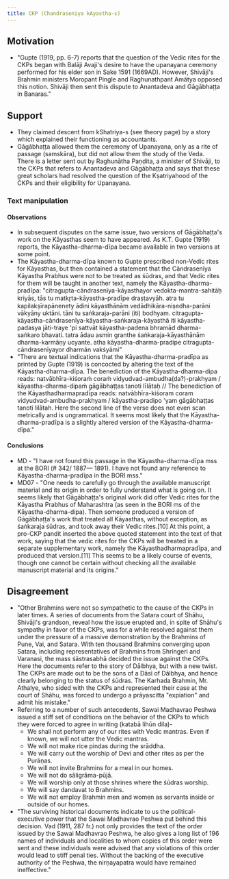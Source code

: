 ```yaml
---
title: CKP (Chandraseniya kAyastha-s)
---
```


## Motivation
- "Gupte (1919, pp. 6-7) reports that the question of the Vedic rites for the CKPs began with Balāji Avaji's desire to have the upanayana ceremony performed for his elder son in Sake 1591 (1669AD). However, Shivāji's Brahmin ministers Moropant Pingle and Raghunathpant Amātya opposed this notion. Shivāji then sent this dispute to Anantadeva and Gāgābhaṭṭa in Banaras."

## Support
- They claimed descent from kShatriya-s (see theory page) by a story which explained their functioning as accountants.
- Gāgābhaṭṭa allowed them the ceremony of Upanayana, only as a rite of passage (samskāra), but did not allow them the study of the Veda. There is a letter sent out by Raghunātha Paṇḍita, a minister of Shivāji, to the CKPs that refers to Anantadeva and Gāgābhaṭṭa and says that these great scholars had resolved the question of the Kṣatriyahood of the CKPs and their eligibility for Upanayana.

### Text manipulation
#### Observations
- In subsequent disputes on the same issue, two versions of Gāgābhaṭṭa's work on the Kāyasthas seem to have appeared. As K.T. Gupte (1919) reports, the Kāyastha-dharma-dīpa became available in two versions at some point. 
- The Kāyastha-dharma-dīpa known to Gupte prescribed non-Vedic rites for Kāyasthas, but then contained a statement that the Cāndrasenīya Kāyastha Prabhus were not to be treated as śūdras, and that Vedic rites for them will be taught in another text, namely the Kāyastha-dharma-pradīpa: "citragupta-cāndrasenīya-kāyasthayor vedokta-mantra-sahitāḥ kriyās, tās tu matkr̥ta-kāyastha-pradīpe draṣṭavyāh. atra tu kapilakṣīrapānenety ādini kāyasthānām vedādhikāra-niṣedha-parāni vākyāny uktāni. tāni tu saṅkaraja-parāni (iti) bodhyam. citragupta-kāyastha-cāndrasenīya-kāyastha-saṅkaraja-kāyasthā iti kāyastha-padasya jāti-traye 'pi sattvāt kāyastha-padena bhramād dharma-saṅkaro bhavati. tatra ādau asmin granthe śaṅkaraja-kāyasthānām dharma-karmāṇy ucyante. atha kāyastha-dharma-pradipe citragupta-cāndrasenīyayor dharmān vakśyāmi"
- "There are textual indications that the Kāyastha-dharma-pradīpa as printed by Gupte (1919) is concocted by altering the text of the Kāyastha-dharma-dīpa. The benediction of the Kāyastha-dharma-dipa reads: natvābhīra-kiśoraṁ coraṁ vidyudvad-ambudha(da?)-prakhyam / kāyastha-dharma-dipaṁ gāgābhaṭṭas tanoti līlātaḥ // The benediction of the Kāyasthadharmapradīpa reads: natvābhīra-kiśoram coram vidyudvad-ambudha-prakhyam / kāyastha-pradipo 'yam gāgābhaṭṭas tanoti lilātah. Here the second line of the verse does not even scan metrically and is ungrammatical. It seems most likely that the Kāyastha-dharma-pradīpa is a slightly altered version of the Kāyastha-dharma-dīpa."

#### Conclusions
- MD - "I have not found this passage in the Kāyastha-dharma-dīpa mss at the BORI (# 342/ 1887— 1891). I have not found any reference to Kāyastha-dharma-pradīpa in the BORI mss."
- MD07 - "One needs to carefully go through the available manuscript material and its origin in order to fully understand what is going on. It seems likely that Gāgābhaṭṭa's original work did offer Vedic rites for the Kāyastha Prabhus of Maharashtra (as seen in the BORI ms of the Kāyastha-dharma-dipa). Then someone produced a version of Gāgābhaṭṭa's work that treated all Kāyasthas, without exception, as śaṅkaraja śūdras, and took away their Vedic rites.[10] At this point, a pro-CKP pandit inserted the above quoted statement into the text of that work, saying that the vedic rites for the CKPs will be treated in a separate supplementary work, namely the Kāyasthadharmapradīpa, and produced that version.[11] This seems to be a likely course of events, though one cannot be certain without checking all the available manuscript material and its origins."

## Disagreement
- "Other Brahmins were not so sympathetic to the cause of the CKPs in later times. A series of documents from the Satara court of Shāhu, Shivāji's grandson, reveal how the issue erupted and, in spite of Shāhu's sympathy in favor of the CKPs, was for a while resolved against them under the pressure of a massive demonstration by the Brahmins of Pune, Vai, and Satara. With ten thousand Brahmins converging upon Satara, including representatives of Brahmins from Shringeri and Varanasi, the mass śāstrasabhā decided the issue against the CKPs. Here the documents refer to the story of Dālbhya, but with a new twist. The CKPs are made out to be the sons of a Dāsī of Dālbhya, and hence clearly belonging to the status of śūdras. The Karhada Brahmin, Mr. Athalye, who sided with the CKPs and represented their case at the court of Shāhu, was forced to undergo a prāyascitta "expiation" and admit his mistake."
- Referring to a number of such antecedents, Sawai Madhavrao Peshwa issued a stiff set of conditions on the behavior of the CKPs to which they were forced to agree in writing (katabā lihūn dila)-
    - We shall not perform any of our rites with Vedic mantras. Even if known, we will not utter the Vedic mantras. 
    - We will not make rice pindas during the srāddha. 
    - We will carry out the worship of Devi and other rites as per the Purāṇas. 
    - We will not invite Brahmins for a meal in our homes. 
    - We will not do sāligrāma-pūjā. 
    - We will worship only at those shrines where the śūdras worship. 
    - We will say dandavat to Brahmins. 
    - We will not employ Brahmin men and women as servants inside or outside of our homes. 
- "The surviving historical documents indicate to us the political-executive power that the Sawai Madhavrao Peshwa put behind this decision. Vad (1911, 287 fr.) not only provides the text of the order issued by the Sawai Madhavrao Peshwa, he also gives a long list of 196 names of individuals and localities to whom copies of this order were sent and these individuals were advised that any violations of this order would lead to stiff penal ties. Without the backing of the executive authority of the Peshwa, the nirṇayapatra would have remained ineffective."